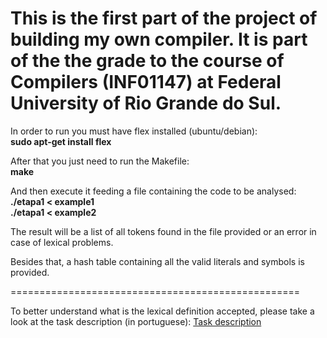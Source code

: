 This is the first part of the project of building my own compiler. It is part of the the grade to the course of Compilers (INF01147) at Federal University of Rio Grande do Sul.  
==================================================  

In order to run you must have flex installed (ubuntu/debian):  
 **sudo apt-get install flex**

After that you just need to run the Makefile:  
 **make**

And then execute it feeding a file containing the code to be analysed:  
 **./etapa1 < example1**  
 **./etapa1 < example2**  

The result will be a list of all tokens found in the file provided or an error in case of lexical problems.

Besides that, a hash table containing all the valid literals and symbols is provided.


==================================================

To better understand what is the lexical definition accepted, please take a look at the task description (in portuguese):
[Task description](https://bitbucket.org/bpsilva/compiler-01_lexical_analysis/src/f12e26addcca1d1ac8894d7026391534afafd571/definicao.pdf?at=master&fileviewer=file-view-default)